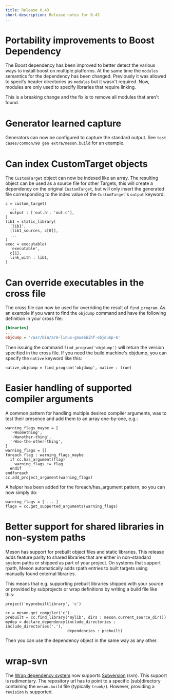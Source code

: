 ```yaml
---
title: Release 0.43
short-description: Release notes for 0.43
...
```


# Portability improvements to Boost Dependency

The Boost dependency has been improved to better detect the various ways to
install boost on multiple platforms. At the same time the `modules` semantics
for the dependency has been changed. Previously it was allowed to specify
header directories as `modules` but it wasn't required. Now, modules are only
used to specify libraries that require linking.

This is a breaking change and the fix is to remove all modules that aren't
found.

# Generator learned capture

Generators can now be configured to capture the standard output. See
`test cases/common/98 gen extra/meson.build` for an example.

# Can index CustomTarget objects

The `CustomTarget` object can now be indexed like an array. The resulting
object can be used as a source file for other Targets, this will create a
dependency on the original `CustomTarget`, but will only insert the generated
file corresponding to the index value of the `CustomTarget`'s `output` keyword.

```meson
c = custom_target(
  ...
  output : ['out.h', 'out.c'],
)
lib1 = static_library(
  'lib1',
  [lib1_sources, c[0]],
  ...
)
exec = executable(
  'executable',
  c[1],
  link_with : lib1,
)
```

# Can override executables in the cross file

The cross file can now be used for overriding the result of
`find_program`. As an example if you want to find the `objdump`
command and have the following definition in your cross file:

```ini
[binaries]
...
objdump = '/usr/bin/arm-linux-gnueabihf-objdump-6'
```

Then issuing the command `find_program('objdump')` will return the
version specified in the cross file. If you need the build machine's
objdump, you can specify the `native` keyword like this:

```meson
native_objdump = find_program('objdump', native : true)
```

# Easier handling of supported compiler arguments

A common pattern for handling multiple desired compiler arguments, was to
test their presence and add them to an array one-by-one, e.g.:

```meson
warning_flags_maybe = [
  '-Wsomething',
  '-Wanother-thing',
  '-Wno-the-other-thing',
]
warning_flags = []
foreach flag : warning_flags_maybe
  if cc.has_argument(flag)
    warning_flags += flag
  endif
endforeach
cc.add_project_argument(warning_flags)
```

A helper has been added for the foreach/has_argument pattern, so you can
now simply do:

```meson
warning_flags = [ ... ]
flags = cc.get_supported_arguments(warning_flags)
```

# Better support for shared libraries in non-system paths

Meson has support for prebuilt object files and static libraries.
This release adds feature parity to shared libraries that are either
in non-standard system paths or shipped as part of your project. On
systems that support rpath, Meson automatically adds rpath entries
to built targets using manually found external libraries.

This means that e.g. supporting prebuilt libraries shipped with your
source or provided by subprojects or wrap definitions by writing a
build file like this:

```meson
project('myprebuiltlibrary', 'c')

cc = meson.get_compiler('c')
prebuilt = cc.find_library('mylib', dirs : meson.current_source_dir())
mydep = declare_dependency(include_directories : include_directories('.'),
                           dependencies : prebuilt)
```

Then you can use the dependency object in the same way as any other.

# wrap-svn

The [Wrap dependency system](Wrap-dependency-system-manual.md) now
supports [Subversion](https://subversion.apache.org/) (svn).  This
support is rudimentary. The repository url has to point to a specific
(sub)directory containing the `meson.build` file (typically
`trunk/`). However, providing a `revision` is supported.
